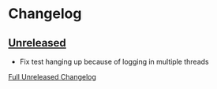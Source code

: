 # Changelog

## [Unreleased](https://github.com/matpompili/caniusethat/tree/main)

-   Fix test hanging up because of logging in multiple threads

[Full Unreleased Changelog](https://github.com/matpompili/caniusethat/compare/v0.2.1...main)
